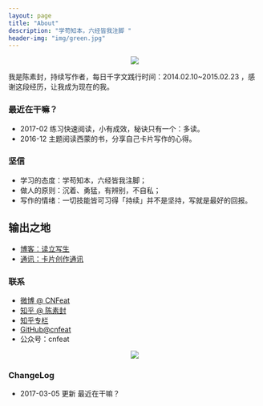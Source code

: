 ```yaml
---
layout: page
title: "About"
description: "学苟知本，六经皆我注脚 "
header-img: "img/green.jpg"
---
```



<center>
    <p><img src="http://openmindclub.qiniudn.com/omt/WhiteAvatar.jpg" align="center"></p>
</center>

我是陈素封，持续写作者，每日千字文践行时间：2014.02.10~2015.02.23 ，感谢这段经历，让我成为现在的我。


### 最近在干嘛？




* 2017-02 练习快速阅读，小有成效，秘诀只有一个：多读。
* 2016-12 主题阅读西蒙的书，分享自己卡片写作的心得。


### 坚信


* 学习的态度：学苟知本，六经皆我注脚；
* 做人的原则：沉着、勇猛，有辨别，不自私；
* 写作的情绪：一切技能皆可习得「持续」并不是坚持，写就是最好的回报。



## 输出之地

- [博客：读立写生](www.cnfeat.com)
- [通讯：卡片创作通讯](http://www.mesule.com/)


### 联系


- [微博 @ CNFeat](http://weibo.com/207775270)
- [知乎 @ 陈素封](http://www.zhihu.com/people/Feat)
- [知乎专栏](http://zhuanlan.zhihu.com/cnfeat)
- [GitHub@cnfeat](https://github.com/cnfeat)
- 公众号：cnfeat


<center>
    <p><img src="http://i173.photobucket.com/albums/w63/cnfeat/2015-08-29-2_zpsqj7po8eo.png" align="center"></p>
</center>


### ChangeLog


- 2017-03-05 更新 最近在干嘛？

